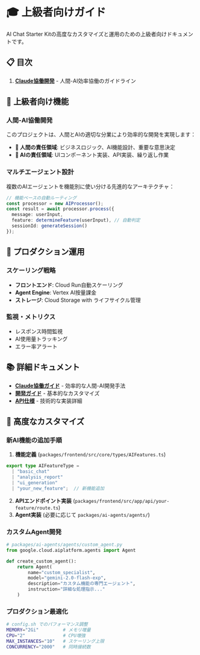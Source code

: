 # 🎓 上級者向けガイド

AI Chat Starter Kitの高度なカスタマイズと運用のための上級者向けドキュメントです。

## 📋 目次

1. **[Claude協働開発](./claude-collaboration.md)** - 人間-AI効率協働のガイドライン

## 🚀 上級者向け機能

### 人間-AI協働開発
このプロジェクトは、人間とAIの適切な分業により効率的な開発を実現します：

- **🔴 人間の責任領域**: ビジネスロジック、AI機能設計、重要な意思決定
- **🤖 AIの責任領域**: UIコンポーネント実装、API実装、繰り返し作業

### マルチエージェント設計
複数のAIエージェントを機能別に使い分ける先進的なアーキテクチャ：

```typescript
// 機能ベースの自動ルーティング
const processor = new AIProcessor();
const result = await processor.process({
  message: userInput,
  feature: determineFeature(userInput), // 自動判定
  sessionId: generateSession()
});
```

## 🎯 プロダクション運用

### スケーリング戦略
- **フロントエンド**: Cloud Run自動スケーリング
- **Agent Engine**: Vertex AI按量課金
- **ストレージ**: Cloud Storage with ライフサイクル管理

### 監視・メトリクス
- レスポンス時間監視
- AI使用量トラッキング
- エラー率アラート

## 📚 詳細ドキュメント

- **[Claude協働ガイド](./claude-collaboration.md)** - 効率的な人間-AI開発手法
- **[開発ガイド](../development/)** - 基本的なカスタマイズ
- **[API仕様](../api/)** - 技術的な実装詳細

## 🔧 高度なカスタマイズ

### 新AI機能の追加手順

1. **機能定義** (`packages/frontend/src/core/types/AIFeatures.ts`)
```typescript
export type AIFeatureType = 
  | "basic_chat"
  | "analysis_report" 
  | "ui_generation"
  | "your_new_feature";  // 新機能追加
```

2. **APIエンドポイント実装** (`packages/frontend/src/app/api/your-feature/route.ts`)
3. **Agent実装** (必要に応じて `packages/ai-agents/agents/`)

### カスタムAgent開発

```python
# packages/ai-agents/agents/custom_agent.py
from google.cloud.aiplatform.agents import Agent

def create_custom_agent():
    return Agent(
        name="custom_specialist",
        model="gemini-2.0-flash-exp",
        description="カスタム機能の専門エージェント",
        instruction="詳細な処理指示..."
    )
```

### プロダクション最適化

```bash
# config.sh でのパフォーマンス調整
MEMORY="2Gi"         # メモリ増量
CPU="2"              # CPU増強
MAX_INSTANCES="10"   # スケーリング上限
CONCURRENCY="2000"   # 同時接続数
```